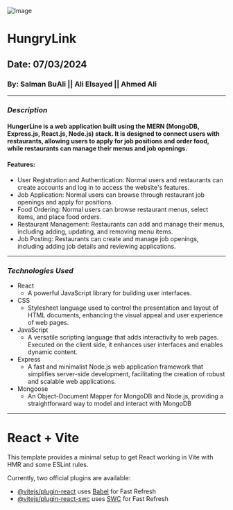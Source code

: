 ![Image](https://i.ibb.co/Hr4kh79/HUNGy-Link.jpg)

# HungryLink

## Date: 07/03/2024

### By: Salman BuAli || Ali Elsayed || Ahmed Ali

---

### **_Description_**

#### HungerLine is a web application built using the MERN (MongoDB, Express.js, React.js, Node.js) stack. It is designed to connect users with restaurants, allowing users to apply for job positions and order food, while restaurants can manage their menus and job openings.

#### Features:

- User Registration and Authentication: Normal users and restaurants can create accounts and log in to access the website's features.
- Job Application: Normal users can browse through restaurant job openings and apply for positions.
- Food Ordering: Normal users can browse restaurant menus, select items, and place food orders.
- Restaurant Management: Restaurants can add and manage their menus, including adding, updating, and removing menu items.
- Job Posting: Restaurants can create and manage job openings, including adding job details and reviewing applications.

---

### **_Technologies Used_**
- React
  - A powerful JavaScript library for building user interfaces.
- CSS
  - Stylesheet language used to control the presentation and layout of HTML documents, enhancing the visual appeal and user experience of web pages.
- JavaScript
  - A versatile scripting language that adds interactivity to web pages. Executed on the client side, it enhances user interfaces and enables dynamic content.
- Express
  - A fast and minimalist Node.js web application framework that simplifies server-side development, facilitating the creation of robust and scalable web applications.
- Mongoose
  - An Object-Document Mapper for MongoDB and Node.js, providing a straightforward way to model and interact with MongoDB


---

# React + Vite

This template provides a minimal setup to get React working in Vite with HMR and some ESLint rules.

Currently, two official plugins are available:

- [@vitejs/plugin-react](https://github.com/vitejs/vite-plugin-react/blob/main/packages/plugin-react/README.md) uses [Babel](https://babeljs.io/) for Fast Refresh
- [@vitejs/plugin-react-swc](https://github.com/vitejs/vite-plugin-react-swc) uses [SWC](https://swc.rs/) for Fast Refresh
